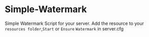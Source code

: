 # Simple-Watermark
Simple Watermark Script for your server. Add the resource to your `resources folder`,`Start` or `Ensure` `Watermark` in server.cfg
